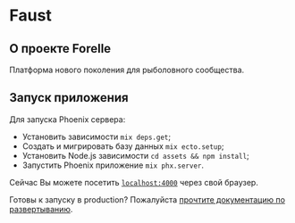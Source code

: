 # Faust

## О проекте Forelle
Платформа нового поколения для рыболовного сообщества.

## Запуск приложения

Для запуска Phoenix сервера:

  * Установить зависимости `mix deps.get`;
  * Создать и мигрировать базу данных `mix ecto.setup`;
  * Установить Node.js зависимости `cd assets && npm install`;
  * Запустить Phoenix приложение `mix phx.server`.

Сейчас Вы можете посетить [`localhost:4000`](http://localhost:4000) через свой браузер.

Готовы к запуску в production? Пожалуйста [прочтите документацию по развертыванию](https://hexdocs.pm/phoenix/deployment.html).